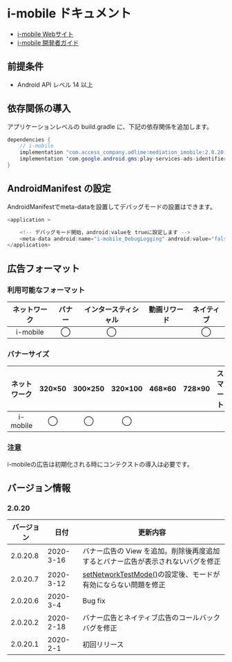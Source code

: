 # i-mobile ドキュメント
- [i-mobile Webサイト](https://sppartner.i-mobile.co.jp/login.aspx)
- [i-mobile 開発者ガイド](https://sppartner.i-mobile.co.jp/sdk_download.aspx)

## 前提条件
- Android API レベル 14 以上

## 依存関係の導入
アプリケーションレベルの build.gradle に、下記の依存関係を追加します。

```java
dependencies {
    // i-mobile
    implementation "com.access_company.adlime:mediation_imobile:2.0.20.8"
    implementation 'com.google.android.gms:play-services-ads-identifier:16.0.0'
}
```

## AndroidManifest の設定
AndroidManifestでmeta-dataを設置してデバッグモードの設置はできます。

```java
<application >

    <!-- デバッグモード開始，android:valueを trueに設定します -->
    <meta-data android:name="i-mobile_DebugLogging" android:value="false" />
</application>
```

## 広告フォーマット

### 利用可能なフォーマット

|ネットワーク|バナー|インタースティシャル|動画リワード|ネイティブ|
|:------: |:---:|:----------:|:------:|:----:|
| i-mobile |  ◯   |   ◯        |       | ◯   |

### バナーサイズ
|ネットワーク |320×50 |300×250 |320×100 |468×60 |728×90 |スマート |
|:------:|:-----:|:------:|:------:|:-----:|:-----:|:----:|
| i-mobile | ◯     | ◯      |  ◯       |       |       |      |

### 注意
i-mobileの広告は初期化される時にコンテクストの導入は必要です。

## バージョン情報

### 2.0.20
| バージョン        | 日付             | 更新内容             |
|-----------------|------------------|---------------------|
| 2.0.20.8        | 2020-3-16        | バナー広告の View を追加。削除後再度追加するとバナー広告が表示されないバグを修正 |
| 2.0.20.7        | 2020-3-12        | [setNetworkTestMode()](./test_debug_mode.md)の設定後、モードが有効にならない問題を修正 |
| 2.0.20.6        | 2020-3-4         | Bug fix |
| 2.0.20.2        | 2020-2-18        | バナー広告とネイティブ広告のコールバックバグを修正 |
| 2.0.20.1        | 2020-2-1         | 初回リリース  |